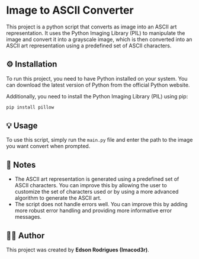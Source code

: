 # Image to ASCII Converter

This project is a python script that converts as image into an ASCII art representation. It uses the Python Imaging Library (PIL) to manipulate the image and convert it into a grayscale image, which is then converted into an ASCII art representation using a predefined set of ASCII characters.

## ⚙️ Installation

To run this project, you need to have Python installed on your system. You can download the latest version of Python from the official Python website.

Additionally, you need to install the Python Imaging Library (PIL) using pip:
```bash
pip install pillow
```

## 💡 Usage

To use this script, simply run the `main.py` file and enter the path to the image you want convert when prompted.

## 📝 Notes

- The ASCII art representation is generated using a predefined set of ASCII characters. You can improve this by allowing the user to customize the set of characters used or by using a more advanced algorithm to generate the ASCII art.  
- The script does not handle errors well. You can improve this by adding more robust error handling and providing more informative error messages.

## 👷‍♂️ Author 

This project was created by **Edson Rodrigues (Imacod3r)**.